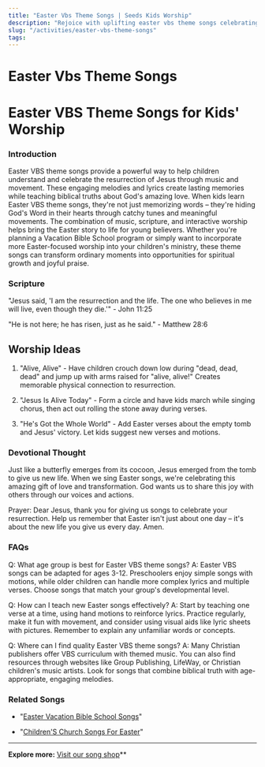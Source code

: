 ```yaml
---
title: "Easter Vbs Theme Songs | Seeds Kids Worship"
description: "Rejoice with uplifting easter vbs theme songs celebrating Jesus' resurrection. Easter worship resources for kids and Sunday school."
slug: "/activities/easter-vbs-theme-songs"
tags:
---
```


# Easter Vbs Theme Songs

# Easter VBS Theme Songs for Kids' Worship

### Introduction
Easter VBS theme songs provide a powerful way to help children understand and celebrate the resurrection of Jesus through music and movement. These engaging melodies and lyrics create lasting memories while teaching biblical truths about God's amazing love. When kids learn Easter VBS theme songs, they're not just memorizing words – they're hiding God's Word in their hearts through catchy tunes and meaningful movements. The combination of music, scripture, and interactive worship helps bring the Easter story to life for young believers. Whether you're planning a Vacation Bible School program or simply want to incorporate more Easter-focused worship into your children's ministry, these theme songs can transform ordinary moments into opportunities for spiritual growth and joyful praise.

### Scripture
"Jesus said, 'I am the resurrection and the life. The one who believes in me will live, even though they die.'" - John 11:25

"He is not here; he has risen, just as he said." - Matthew 28:6

## Worship Ideas
1. "Alive, Alive" - Have children crouch down low during "dead, dead, dead" and jump up with arms raised for "alive, alive!" Creates memorable physical connection to resurrection.

2. "Jesus Is Alive Today" - Form a circle and have kids march while singing chorus, then act out rolling the stone away during verses.

3. "He's Got the Whole World" - Add Easter verses about the empty tomb and Jesus' victory. Let kids suggest new verses and motions.

### Devotional Thought
Just like a butterfly emerges from its cocoon, Jesus emerged from the tomb to give us new life. When we sing Easter songs, we're celebrating this amazing gift of love and transformation. God wants us to share this joy with others through our voices and actions.

Prayer: Dear Jesus, thank you for giving us songs to celebrate your resurrection. Help us remember that Easter isn't just about one day – it's about the new life you give us every day. Amen.

### FAQs
Q: What age group is best for Easter VBS theme songs?
A: Easter VBS songs can be adapted for ages 3-12. Preschoolers enjoy simple songs with motions, while older children can handle more complex lyrics and multiple verses. Choose songs that match your group's developmental level.

Q: How can I teach new Easter songs effectively?
A: Start by teaching one verse at a time, using hand motions to reinforce lyrics. Practice regularly, make it fun with movement, and consider using visual aids like lyric sheets with pictures. Remember to explain any unfamiliar words or concepts.

Q: Where can I find quality Easter VBS theme songs?
A: Many Christian publishers offer VBS curriculum with themed music. You can also find resources through websites like Group Publishing, LifeWay, or Christian children's music artists. Look for songs that combine biblical truth with age-appropriate, engaging melodies.

### Related Songs

- "[Easter Vacation Bible School Songs](/activities/easter-vacation-bible-school-songs/)"

- "[Children'S Church Songs For Easter](/activities/children-s-church-songs-for-easter/)"

---

**Explore more:** [Visit our song shop](https://seedskidsworship.com/shop)**

<!-- Schema Markup -->
<script type="application/ld+json">
{
  "@context": "https://schema.org",
  "@type": "MusicRecording",
  "name": "Easter Vbs Theme Songs",
  "byArtist": {
    "@type": "MusicGroup",
    "name": "Seeds Kids Worship"
  },
  "isFamilyFriendly": true,
  "url": "https://seedskidsworship.com/activities/easter-vbs-theme-songs/"
}
</script>